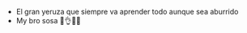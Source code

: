 - El gran yeruza que siempre va aprender todo aunque sea aburrido
- My bro sosa 🐐👌🔥🔥
<!---
Yzyruza/Yzyruza is a ✨ special ✨ repository because its `README.md` (this file) appears on your GitHub profile.
You can click the Preview link to take a look at your changes.
--->
